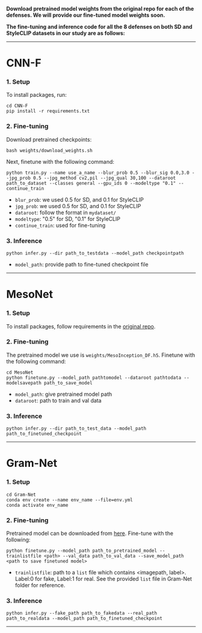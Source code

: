 
**Download pretrained model weights from the original repo for each of the defenses. We will provide our fine-tuned model weights soon.**

**The fine-tuning and inference code for all the 8 defenses on both SD and StyleCLIP datasets in our study are as follows:**

---

# CNN-F

### 1. Setup
To install packages, run:

```
cd CNN-F
pip install -r requirements.txt
```

### 2. Fine-tuning

Download pretrained checkpoints:
```
bash weights/download_weights.sh
```

Next, finetune with the following command:

```
python train.py --name use_a_name --blur_prob 0.5 --blur_sig 0.0,3.0 --jpg_prob 0.5 --jpg_method cv2,pil --jpg_qual 30,100 --dataroot path_to_dataset --classes general --gpu_ids 0 --modeltype "0.1" --continue_train

```
* `blur_prob`: we used 0.5 for SD, and 0.1 for StyleCLIP
* `jpg_prob`: we used 0.5 for SD, and 0.1 for StyleCLIP
* `dataroot`: follow the format in `mydataset/`
* `modeltype`: "0.5" for SD, "0.1" for StyleCLIP
* `continue_train`: used for fine-tuning


### 3. Inference
```
python infer.py --dir path_to_testdata --model_path checkpointpath
```
* `model_path`: provide path to fine-tuned checkpoint file


---

# MesoNet
### 1. Setup
To install packages, follow requirements in the [original repo](https://github.com/DariusAf/MesoNet).

### 2. Fine-tuning
The pretrained model we use is `weights/MesoInception_DF.h5`. Finetune with the following command:
```
cd MesoNet
python finetune.py --model_path pathtomodel --dataroot pathtodata --modelsavepath path_to_save_model
```
* `model_path`: give pretrained model path
* `dataroot`: path to train and val data

### 3. Inference
```
python infer.py --dir path_to_test_data --model_path path_to_finetuned_checkpoint
```

---

# Gram-Net
### 1. Setup
```
cd Gram-Net
conda env create --name env_name --file=env.yml
conda activate env_name
```

### 2. Fine-tuning
Pretrained model can be downloaded from [here](https://drive.google.com/file/d/11KLxYrjRGWqXouCyi_iPgUivJKY8-7nt/view?usp=drive_link). Fine-tune with the following:
```
python finetune.py --model_path path_to_pretrained_model --trainlistfile <path> --val_data path_to_val_data --save_model_path <path to save finetuned model>
```
* `trainlistfile`: path to a `list` file which contains <imagepath, label>. Label:0 for fake, Label:1 for real. See the provided `list` file in Gram-Net folder for reference.

### 3. Inference
```
python infer.py --fake_path path_to_fakedata --real_path path_to_realdata --model_path path_to_finetuned_checkpoint
```

---

